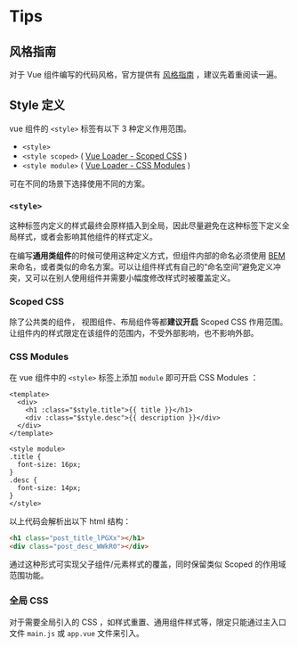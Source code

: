 # Tips

## 风格指南

对于 Vue 组件编写的代码风格，官方提供有 [风格指南](https://cn.vuejs.org/v2/style-guide/) ，建议先着重阅读一遍。

## Style 定义

vue 组件的 `<style>` 标签有以下 3 种定义作用范围。

- `<style>`
- `<style scoped>` ( [Vue Loader - Scoped CSS](https://vue-loader.vuejs.org/zh/guide/scoped-css.html) )
- `<style module>` ( [Vue Loader - CSS Modules](https://vue-loader.vuejs.org/zh/guide/css-modules.html) )

可在不同的场景下选择使用不同的方案。

### `<style>`

这种标签内定义的样式最终会原样插入到全局，因此尽量避免在这种标签下定义全局样式，或者会影响其他组件的样式定义。

在编写**通用类组件**的时候可使用这种定义方式，但组件内部的命名必须使用 [BEM](http://getbem.com/naming/) 来命名，或者类似的命名方案。可以让组件样式有自己的“命名空间”避免定义冲突，又可以在别人使用组件并需要小幅度修改样式时被覆盖定义。

### Scoped CSS

除了公共类的组件， 视图组件、布局组件等都**建议开启** Scoped CSS 作用范围。让组件内的样式限定在该组件的范围内，不受外部影响，也不影响外部。

### CSS Modules

在 vue 组件中的 `<style>` 标签上添加 `module` 即可开启 CSS Modules ：

```vue
<template>
  <div>
    <h1 :class="$style.title">{{ title }}</h1>
    <div :class="$style.desc">{{ description }}</div>
  </div>
</template>

<style module>
.title {
  font-size: 16px;
}
.desc {
  font-size: 14px;
}
</style>
```

以上代码会解析出以下 html 结构：

```html
<h1 class="post_title_lPGXx"></h1>
<div class="post_desc_WWkR0"></div>
```

通过这种形式可实现父子组件/元素样式的覆盖，同时保留类似 Scoped 的作用域范围功能。

### 全局 CSS

对于需要全局引入的 CSS ，如样式重置、通用组件样式等，限定只能通过主入口文件 `main.js` 或 `app.vue` 文件来引入。
